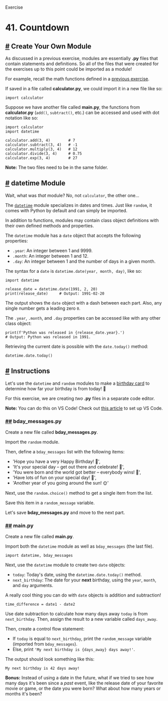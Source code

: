 Exercise

# 41\. Countdown

## [#](https://www.codedex.io/python/41-countdown#create-your-own-module) Create Your Own Module

As discussed in a previous exercise, modules are essentially **.py** files that contain statements and definitions. So all of the files that were created for the exercises up to this point could be imported as a module!

For example, recall the math functions defined in a [previous exercise](https://www.codedex.io/python/31-calculator).

If saved in a file called **calculator.py**, we could import it in a new file like so:

    import calculator
    

Suppose we have another file called **main.py**, the functions from **calculator.py** (`add()`, `subtract()`, etc.) can be accessed and used with dot notation like so:

    import calculator
    import datetime
    
    calculator.add(3, 4)        # 7
    calculator.subtract(3, 4)   # -1
    calculator.multiply(3, 4)   # 12
    calculator.divide(3, 4)     # 0.75
    calculator.exp(3, 4)        # 27
    

**Note:** The two files need to be in the same folder.

## [#](https://www.codedex.io/python/41-countdown#datetime-module) datetime Module

Wait, what was _that_ module? No, not `calculator`, the other one...

The [`datetime`](https://docs.python.org/3/library/datetime.html) module specializes in dates and times. Just like `random`, it comes with Python by default and can simply be imported.

In addition to functions, modules may contain class object definitions with their own defined methods and properties.

The `datetime` module has a `date` object that accepts the following properties:

-   `.year`: An integer between 1 and 9999.
-   `.month`: An integer between 1 and 12.
-   `.day`: An integer between 1 and the number of days in a given month.

The syntax for a `date` is `datetime.date(year, month, day)`, like so:

    import datetime
    
    release_date = datetime.date(1991, 2, 20)
    print(release_date)     # Output: 1991-02-20
    

The output shows the `date` object with a dash between each part. Also, any single number gets a leading zero `0`.

The `.year`, `.month`, and `.day` properties can be accessed like with any other class object:

    print(f'Python was released in {release_date.year}.')
    # Output: Python was released in 1991.
    

Retrieving the current date is possible with the `date.today()` method:

    datetime.date.today()
    

## [#](https://www.codedex.io/python/41-countdown#instructions) Instructions

Let's use the `datetime` and `random` modules to make a [birthday card](https://en.wikipedia.org/wiki/Birthday_card) to determine how far your birthday is from today! 🎂

For this exercise, we are creating _two_ **.py** files in a separate code editor.

**Note:** You can do this on VS Code! Check out [this article](https://www.codedex.io/projects/set-up-your-local-environment-in-python) to set up VS Code.

### [##](https://www.codedex.io/python/41-countdown#bday_messagespy) bday\_messages.py

Create a new file called **bday\_messages.py**.

Import the `random` module.

Then, define a `bday_messages` list with the following items:

-   'Hope you have a very Happy Birthday! 🎈',
-   'It's your special day – get out there and celebrate! 🎉',
-   'You were born and the world got better – everybody wins! 🥳',
-   'Have lots of fun on your special day! 🎂',
-   'Another year of you going around the sun! 🌞'

Next, use the `random.choice()` method to get a single item from the list.

Save this item in a `random_message` variable.

Let's save **bday\_messages.py** and move to the next part.

### [##](https://www.codedex.io/python/41-countdown#mainpy) main.py

Create a new file called **main.py**.

Import both the `datetime` module as well as `bday_messages` (the last file).

    import datetime, bday_messages
    

Next, use the `datetime` module to create two `date` objects:

-   `today`: Today's date, using the `datetime.date.today()` method.
-   `next_birthday`: The date for your **next** birthday, using the `year`, `month`, and `day` arguments.

A really cool thing you can do with `date` objects is addition and subtraction!

    time_difference = date1 - date2
    

Use date subtraction to calculate how many days away `today` is from `next_birthday`. Then, assign the result to a new variable called `days_away`.

Then, create a control flow statement:

-   If `today` is equal to `next_birthday`, print the `random_message` variable (imported from `bday_messages`).
-   Else, print `'My next birthday is {days_away} days away!'`.

The output should look something like this:

    My next birthday is 42 days away!
    

**Bonus:** Instead of using a date in the future, what if we tried to see how many days it's been since a _past_ event, like the release date of your favorite movie or game, or the date you were born? What about how many years or months it's been?




